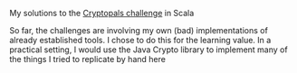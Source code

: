 My solutions to the [Cryptopals challenge](https://cryptopals.com/) in Scala

So far, the challenges are involving my own (bad) implementations of already established tools. I chose to do this for the learning value. In a practical setting, I would use the Java Crypto library to implement many of the things I tried to replicate by hand here